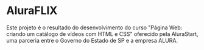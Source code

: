 # AluraFLIX

Este projeto é o resultado do desenvolvimento do curso "Página Web: criando um catálogo de vídeos com HTML e CSS" oferecido pela AluraStart, uma parceria entre o Governo do Estado de SP e a empresa ALURA.
